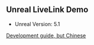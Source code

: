 ## Unreal LiveLink Demo

- Unreal Version: 5.1

[Development guide, but Chinese](https://gu.ink/2022/ue-livelink-dev-02/)
